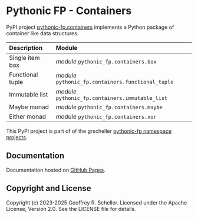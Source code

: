 # Pythonic FP - Containers

PyPI project
[pythonic-fp.containers](https://pypi.org/project/pythonic-fp.containers/)
implements a Python package of container like data structures.

| Description | Module |
|:----------- |:----------- |
| Single item box | *module* `pythonic_fp.containers.box` |
| Functional tuple | *module* `pythonic_fp.containers.functional_tuple` |
| Immutable list | *module* `pythonic_fp.containers.immutable_list` |
| Maybe monad | *module* `pythonic_fp.containers.maybe` |
| Either monad | *module* `pythonic_fp.containers.xor` |

This PyPI project is part of of the grscheller
[pythonic-fp namespace projects](https://github.com/grscheller/pythonic-fp/blob/main/README.md).

## Documentation

Documentation hosted on
[GitHub Pages](https://grscheller.github.io/pythonic-fp-containers/html).

## Copyright and License

Copyright (c) 2023-2025 Geoffrey R. Scheller. Licensed under the Apache
License, Version 2.0. See the LICENSE file for details.
